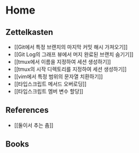# Home

## Zettelkasten

- [[Git에서 특정 브랜치의 마지막 커밋 해시 가져오기]]
- [[Git Log의 그래프 뷰에서 머지 완료된 브랜치 숨기기]]
- [[tmux에서 이름을 지정하여 세션 생성하기]]
- [[tmux의 시작 디렉토리를 지정하여 세션 생성하기]]
- [[vim에서 특정 범위의 문자열 치환하기]]
- [[타입스크립트 메서드 오버로딩]]
- [[타입스크립트 멤버 변수 할당]]

## References

- [[둘이서 추는 춤]]

## Books
